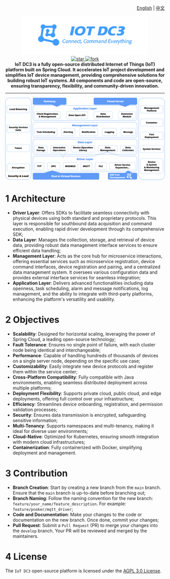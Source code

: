 <p align="right">
  <a href="./README.md">English</a> | <a href="./README.zh.md">中文</a>
</p>

<p align="center">
	<img src="dc3/images/logo-blue.png" width="400" alt="IoT DC3 Logo">
<br>
<a href='https://gitee.com/pnoker/iot-dc3/stargazers'>
    <img src='https://gitee.com/pnoker/iot-dc3/badge/star.svg?theme=gvp' alt='star'/>
</a>
<a href='https://gitee.com/pnoker/iot-dc3/members'>
    <img src='https://gitee.com/pnoker/iot-dc3/badge/fork.svg?theme=gvp' alt='fork'/>
</a>
<br>
<strong>
IoT DC3 is a fully open-source distributed Internet of Things (IoT) platform built on Spring Cloud.
It accelerates IoT project development and simplifies IoT device management, providing comprehensive solutions for building robust IoT systems.
All components and code are open-source, ensuring transparency, flexibility, and community-driven innovation.
</strong>
</p>

---

![iot-dc3-architecture](dc3/images/architecture-en.png)

# 1 Architecture

- **Driver Layer**: Offers SDKs to facilitate seamless connectivity with physical devices using both standard and proprietary protocols. This layer is responsible for southbound
  data acquisition and command execution, enabling rapid driver development through its comprehensive SDK;
- **Data Layer**: Manages the collection, storage, and retrieval of device data, providing robust data management interface services to ensure efficient data handling;
- **Management Layer**: Acts as the core hub for microservice interactions, offering essential services such as microservice registration, device command interfaces, device
  registration and pairing, and a centralized data management system. It oversees various configuration data and provides external interface services for seamless integration;
- **Application Layer**: Delivers advanced functionalities including data openness, task scheduling, alarm and message notifications, log management, and the
  ability to integrate with third-party platforms, enhancing the platform's versatility and usability.

# 2 Objectives

- **Scalability**: Designed for horizontal scaling, leveraging the power of Spring Cloud, a leading open-source technology;
- **Fault Tolerance**: Ensures no single point of failure, with each cluster node being identical and interchangeable;
- **Performance**: Capable of handling hundreds of thousands of devices on a single server node, depending on the specific use case;
- **Customizability**: Easily integrate new device protocols and register them within the service center;
- **Cross-Platform Compatibility**: Fully compatible with Java environments, enabling seamless distributed deployment across multiple platforms;
- **Deployment Flexibility**: Supports private cloud, public cloud, and edge deployments, offering full control over your infrastructure;
- **Efficiency**: Streamlines device onboarding, registration, and permission validation processes;
- **Security**: Ensures data transmission is encrypted, safeguarding sensitive information;
- **Multi-Tenancy**: Supports namespaces and multi-tenancy, making it ideal for diverse user environments;
- **Cloud-Native**: Optimized for Kubernetes, ensuring smooth integration with modern cloud infrastructures;
- **Containerization**: Fully containerized with Docker, simplifying deployment and management.

# 3 Contribution

- **Branch Creation**: Start by creating a new branch from the `main` branch. Ensure that the `main` branch is up-to-date before branching out;
- **Branch Naming**: Follow the naming convention for the new branch: `feature/your_name/feature_description`. For example: `feature/pnoker/mqtt_driver`;
- **Code and Documentation**: Make your changes to the code or documentation on the new branch. Once done, commit your changes;
- **Pull Request**: Submit a `Pull Request` (PR) to merge your changes into the `develop` branch. Your PR will be reviewed and merged by the maintainers.

# 4 License

The `IoT DC3` open-source platform is licensed under the [AGPL 3.0 License](./LICENSE-AGPL.txt). 
